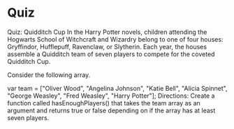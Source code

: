 # Quiz
 Quiz: Quidditch Cup
In the Harry Potter novels, children attending the Hogwarts School of Witchcraft and Wizardry belong to one of four houses: Gryffindor, Hufflepuff, Ravenclaw, or Slytherin. Each year, the houses assemble a Quidditch team of seven players to compete for the coveted Quidditch Cup.

Consider the following array.

var team = ["Oliver Wood", "Angelina Johnson", "Katie Bell", "Alicia Spinnet", "George Weasley", "Fred Weasley", "Harry Potter"];
Directions:
Create a function called hasEnoughPlayers() that takes the team array as an argument and returns true or false depending on if the array has at least seven players.

